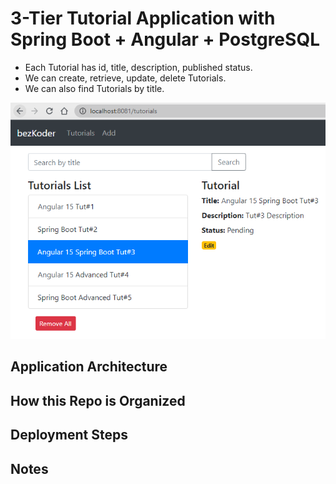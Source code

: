# 3-Tier Tutorial Application with Spring Boot + Angular + PostgreSQL

- Each Tutorial has id, title, description, published status.
- We can create, retrieve, update, delete Tutorials.
- We can also find Tutorials by title.

![spring-boot-angular-15-postgresql-example-crud.png](spring-boot-angular-15-postgresql-example-crud.png)

## Application Architecture


## How this Repo is Organized


## Deployment Steps

      
## Notes



